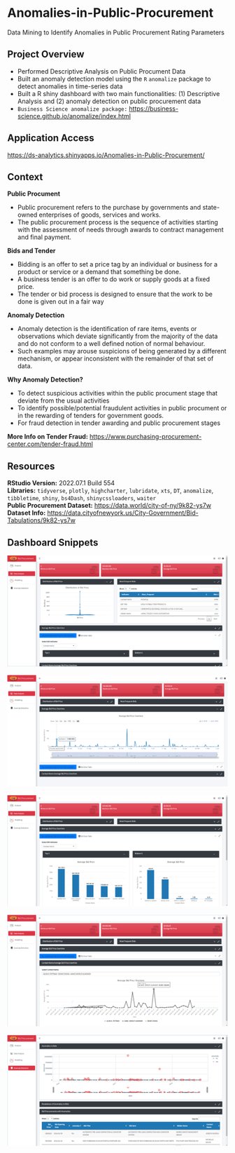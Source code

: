 # Anomalies-in-Public-Procurement
Data Mining to Identify Anomalies in Public Procurement Rating Parameters

## Project Overview
- Performed Descriptive Analysis on Public Procument Data
- Built an anomaly detection model using the `R` `anomalize` package to detect anomalies in time-series data
- Built a R shiny dashboard with two main functionalities: (1) Descriptive Analysis and (2) anomaly detection on public procurement data
- `Business Science anomalize package:` https://business-science.github.io/anomalize/index.html

## Application Access
 https://ds-analytics.shinyapps.io/Anomalies-in-Public-Procurement/

## Context 
**Public Procument**
- Public procurement refers to the purchase by governments and state-owned enterprises of goods, services and works.
- The public procurement process is the sequence of activities starting with the assessment of needs through awards to contract management and final payment. <br>

**Bids and Tender**
- Bidding is an offer to set a price tag by an individual or business for a product or service or a demand that something be done. <br>
- A business tender is an offer to do work or supply goods at a fixed price. 
- The tender or bid process is designed to ensure that the work to be done is given out in a fair way

**Anomaly Detection**
- Anomaly detection is the identification of rare items, events or observations which deviate significantly from the majority of the data and do not conform to a well defined notion of normal behaviour. 
- Such examples may arouse suspicions of being generated by a different mechanism, or appear inconsistent with the remainder of that set of data. <br>

**Why Anomaly Detection?**
- To detect suspicious activities within the public procument stage that deviate from the usual activities 
- To identify possible/potential fraudulent activities in public procument or in the rewarding of tenders for government goods. 
- For fraud detection in tender awarding and public procurement stages <br>

**More Info on Tender Fraud:** https://www.purchasing-procurement-center.com/tender-fraud.html

## Resources 
**RStudio Version:** 2022.07.1 Build 554 <br>
**Libraries:** `tidyverse`, `plotly`, `highcharter`, `lubridate`, `xts`, `DT`, `anomalize`, `tibbletime`, `shiny`, `bs4Dash`, `shinycssloaders`, `waiter` <br>
**Public Procurement Dataset:** https://data.world/city-of-ny/9k82-ys7w <br>
**Dataset Info:** https://data.cityofnewyork.us/City-Government/Bid-Tabulations/9k82-ys7w

## Dashboard Snippets
![Image 1](https://github.com/Ellie190/Anomalies-in-Public-Procurement/blob/main/img/img1.png) <br><br>
![Image 2](https://github.com/Ellie190/Anomalies-in-Public-Procurement/blob/main/img/img2.png) <br><br>
![Image 3](https://github.com/Ellie190/Anomalies-in-Public-Procurement/blob/main/img/img3.png) <br><br>
![Image 4](https://github.com/Ellie190/Anomalies-in-Public-Procurement/blob/main/img/img4.png) <br><br>
![Image 5](https://github.com/Ellie190/Anomalies-in-Public-Procurement/blob/main/img/img5.png) <br><br>
